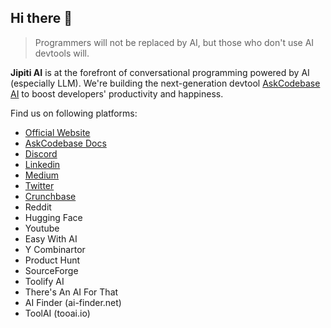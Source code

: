 ## Hi there 👋

> Programmers will not be replaced by AI, but those who don't use AI devtools will.

**Jipiti AI** is at the forefront of conversational programming powered by AI (especially LLM). We're building the next-generation devtool [AskCodebase AI](https://marketplace.visualstudio.com/items?itemName=JipitiAI.askcodebase) to boost developers' productivity and happiness.

Find us on following platforms:

- [Official Website](https://askcodebase.com)
- [AskCodebase Docs](https://docs.askcodebase.com)
- [Discord](https://discord.com/invite/5Ny6UuNKVD)
- [Linkedin](https://linkedin.com/company/jipitiai)
- [Medium](https://shiqimei.medium.com/)
- [Twitter](https://twitter.com/askcodebase)
- [Crunchbase](https://www.crunchbase.com/organization/jipiti-ai)
- Reddit
- Hugging Face
- Youtube
- Easy With AI
- Y Combinartor
- Product Hunt
- SourceForge
- Toolify AI
- There's An AI For That
- AI Finder (ai-finder.net)
- ToolAI (tooai.io)
